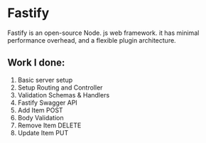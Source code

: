 # Fastify

Fastify is an open-source Node. js web framework. it has minimal performance overhead, and a flexible plugin architecture.

## Work I done: 
1) Basic server setup
2) Setup Routing and Controller
3) Validation Schemas & Handlers
4) Fastify Swagger API 
5) Add Item POST
6) Body Validation
7) Remove Item DELETE
8) Update Item PUT


